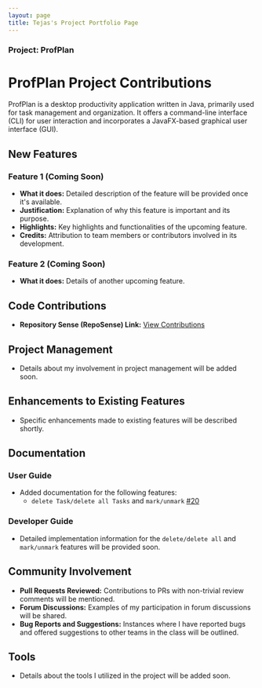 ```yaml
---
layout: page
title: Tejas's Project Portfolio Page
---
```


### Project: ProfPlan
# ProfPlan Project Contributions

ProfPlan is a desktop productivity application written in Java, primarily used for task management and organization. It offers a command-line interface (CLI) for user interaction and incorporates a JavaFX-based graphical user interface (GUI).

## New Features

### Feature 1 (Coming Soon)

- **What it does:** Detailed description of the feature will be provided once it's available.
- **Justification:** Explanation of why this feature is important and its purpose.
- **Highlights:** Key highlights and functionalities of the upcoming feature.
- **Credits:** Attribution to team members or contributors involved in its development.

### Feature 2 (Coming Soon)

- **What it does:** Details of another upcoming feature.

## Code Contributions

- **Repository Sense (RepoSense) Link:** [View Contributions](https://nus-cs2103-ay2324s1.github.io/tp-dashboard/?search=newway1814&breakdown=true)

## Project Management

- Details about my involvement in project management will be added soon.

## Enhancements to Existing Features

- Specific enhancements made to existing features will be described shortly.

## Documentation

### User Guide

- Added documentation for the following features:
    - `delete Task/delete all Tasks` and `mark/unmark` [#20](https://github.com/AY2324S1-CS2103T-W15-1/tp/issues/20)

### Developer Guide

- Detailed implementation information for the `delete/delete all` and `mark/unmark` features will be provided soon.

## Community Involvement

- **Pull Requests Reviewed:** Contributions to PRs with non-trivial review comments will be mentioned.
- **Forum Discussions:** Examples of my participation in forum discussions will be shared.
- **Bug Reports and Suggestions:** Instances where I have reported bugs and offered suggestions to other teams in the class will be outlined.

## Tools

- Details about the tools I utilized in the project will be added soon.


